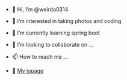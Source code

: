 - 👋 Hi, I’m @weirdo0314
- 👀 I’m interested in taking photos and coding
- 🌱 I’m currently learning spring boot
- 💞️ I’m looking to collaborate on ...
- 📫 How to reach me ...

- 📕 [My iopage](https://weirdo0314.github.io)

<!---
weirdo0314/weirdo0314 is a ✨ special ✨ repository because its `README.md` (this file) appears on your GitHub profile.
You can click the Preview link to take a look at your changes.
--->
